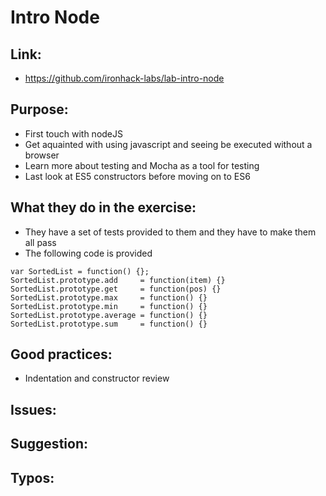 # Intro Node

## Link:
  - https://github.com/ironhack-labs/lab-intro-node
## Purpose:
  - First touch with nodeJS
  - Get aquainted with using javascript and seeing be executed without a browser
  - Learn more about testing and Mocha as a tool for testing
  - Last look at ES5 constructors before moving on to ES6

## What they do in the exercise:
  - They have a set of tests provided to them and they have to make them all pass
  - The following code is provided
  ```
  var SortedList = function() {};
  SortedList.prototype.add     = function(item) {}
  SortedList.prototype.get     = function(pos) {}
  SortedList.prototype.max     = function() {}
  SortedList.prototype.min     = function() {}
  SortedList.prototype.average = function() {}
  SortedList.prototype.sum     = function() {}
  ```

## Good practices:
  - Indentation and constructor review

## Issues:

## Suggestion:

## Typos: